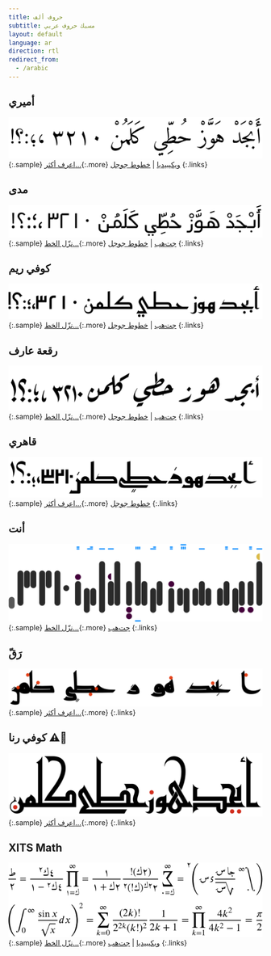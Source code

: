 ```yaml
---
title: حروف ألف
subtitle: مسبك حروف عربي
layout: default
language: ar
direction: rtl
redirect_from:
  - /arabic
---
```


أميري
-----
[![أميري](assets/images/amiri.svg "أميري")](/amiri)
{:.sample}
[اعرف أكثر...](/amiri){:.more}
[ويكيبيديا](https://ar.wikipedia.org/wiki/الخط_الأميري) |
[خطوط جوجل](https://fonts.google.com/specimen/Amiri)
{:.links}

مدى
----
[![مدى](assets/images/mada.svg "مدى")](https://github.com/aliftype/mada/releases/latest)
{:.sample}
[نزّل الخط...](https://github.com/aliftype/mada/releases/latest){:.more}
[جت‌هب](https://github.com/aliftype/mada) |
[خطوط جوجل](https://fonts.google.com/specimen/Mada)
{:.links}

كوفي ريم
--------
[![كوفي ريم](assets/images/reem-kufi.svg "كوفي ريم")](https://github.com/aliftype/reem-kufi/releases/latest)
{:.sample}
[نزّل الخط...](https://github.com/aliftype/reem-kufi/releases/latest){:.more}
[جت‌هب](https://github.com/aliftype/reem-kufi) |
[خطوط جوجل](https://fonts.google.com/specimen/Reem+Kufi)
{:.links}

رقعة عارف
---------
[![رقعة عارف](assets/images/aref-ruqaa.svg "رقعة عارف")](https://github.com/aliftype/aref-ruqaa/releases/latest)
{:.sample}
[نزّل الخط...](https://github.com/aliftype/aref-ruqaa/releases/latest){:.more}
[جت‌هب](https://github.com/aliftype/aref-ruqaa) |
[خطوط جوجل](https://fonts.google.com/specimen/Aref+Ruqaa)
{:.links}

قاهري
-----
[![قاهري](assets/images/qahiri.svg "قاهري")](/qahiri)
{:.sample}
[اعرف أكثر...](/qahiri){:.more}
[خطوط جوجل](https://fonts.google.com/specimen/Qahiri)
{:.links}

أنت
---
[![أنت](assets/images/anti.svg "أنت")](https://github.com/aliftype/anti/releases/latest)
{:.sample}
[نزّل الخط...](https://github.com/aliftype/anti/releases/latest){:.more}
[جت‌هب](https://github.com/aliftype/anti)
{:.links}

رَقّ
----
[![رَقّ](assets/images/raqq.svg "رَقّ")](/raqq)
{:.sample}
[اعرف أكثر...](/raqq){:.more}
{:.links}

كوفي رنا ⚠️🚧
--------
[![كوفي رنا](assets/images/rana-kufi.svg "كوفي رنا")](/rana-kufi)
{:.sample}
[اعرف أكثر...](/rana-kufi){:.more}
{:.links}

XITS Math
---------
[![XITS Math](assets/images/xits.svg "XITS Math")](https://github.com/aliftype/xits/releases/latest)
{:.sample}
[نزّل الخط...](https://github.com/aliftype/xits/releases/latest){:.more}
[ويكيبيديا](https://en.wikipedia.org/wiki/XITS_font_project) |
[جت‌هب](https://github.com/aliftype/xits)
{:.links}

<a rel="me" href="https://typo.social/@khaled" style="visibility:
hidden;">Mastodon</a>
